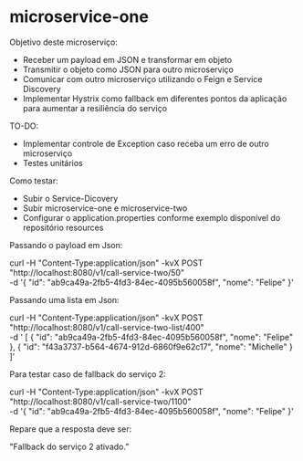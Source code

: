 # microservice-one

Objetivo deste microserviço:
* Receber um payload em JSON e transformar em objeto
* Transmitir o objeto como JSON para outro microserviço
* Comunicar com outro microserviço utilizando o Feign e Service Discovery
* Implementar Hystrix como fallback em diferentes pontos da aplicação para aumentar a resiliência do serviço

TO-DO:
* Implementar controle de Exception caso receba um erro de outro microserviço
* Testes unitários

Como testar:
* Subir o Service-Dicovery
* Subir microservice-one e microservice-two
* Configurar o application.properties conforme exemplo disponível do repositório resources

Passando o payload em Json:

curl -H "Content-Type:application/json" -kvX POST "http://localhost:8080/v1/call-service-two/50" \
-d '{
    "id": "ab9ca49a-2fb5-4fd3-84ec-4095b560058f",
    "nome": "Felipe"
}'

Passando uma lista em Json:

curl -H "Content-Type:application/json" -kvX POST "http://localhost:8080/v1/call-service-two-list/400" \
-d '
[
    {
        "id": "ab9ca49a-2fb5-4fd3-84ec-4095b560058f",
        "nome": "Felipe"
    },
	{
        "id": "f43a3737-b564-4674-912d-6860f9e62c17",
        "nome": "Michelle"
    }
]'

Para testar caso de fallback do serviço 2:

curl -H "Content-Type:application/json" -kvX POST "http://localhost:8080/v1/call-service-two/1100" \
-d '{
    "id": "ab9ca49a-2fb5-4fd3-84ec-4095b560058f",
    "nome": "Felipe"
}'

Repare que a resposta deve ser:

"Fallback do serviço 2 ativado."


